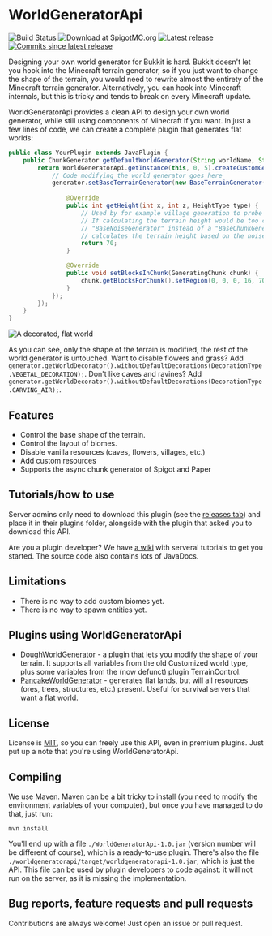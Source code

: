 # WorldGeneratorApi

[![Build Status](https://travis-ci.com/rutgerkok/WorldGeneratorApi.svg?branch=master)](https://travis-ci.com/rutgerkok/WorldGeneratorApi)
[![Download at SpigotMC.org](https://img.shields.io/badge/download-SpigotMC.org-orange.svg)](https://www.spigotmc.org/resources/worldgeneratorapi.77976/)
[![Latest release](https://img.shields.io/github/release/rutgerkok/WorldGeneratorApi.svg)](https://github.com/rutgerkok/WorldGeneratorApi/releases)
[![Commits since latest release](https://img.shields.io/github/commits-since/rutgerkok/WorldGeneratorApi/latest.svg)](https://github.com/rutgerkok/WorldGeneratorApi/releases)

Designing your own world generator for Bukkit is hard. Bukkit doesn't let you hook into the Minecraft terrain generator, so if you just want to change the shape of the terrain, you would need to rewrite almost the entirety of the Minecraft terrain generator. Alternatively, you can hook into Minecraft internals, but this is tricky and tends to break on every Minecraft update.

WorldGeneratorApi provides a clean API to design your own world generator, while still using components of Minecraft if you want. In just a few lines of code, we can create a complete plugin that generates flat worlds:

```java
public class YourPlugin extends JavaPlugin {
    public ChunkGenerator getDefaultWorldGenerator(String worldName, String id) {
        return WorldGeneratorApi.getInstance(this, 0, 5).createCustomGenerator(WorldRef.ofName(worldName), generator -> {
            // Code modifying the world generator goes here
            generator.setBaseTerrainGenerator(new BaseTerrainGenerator() {
	
	            @Override
	            public int getHeight(int x, int z, HeightType type) {
	            	// Used by for example village generation to probe if the terrain is not too hilly
	            	// If calculating the terrain height would be too complex, you can also extend a
	            	// "BaseNoiseGenerator" instead of a "BaseChunkGenerator" - that class automatically
	            	// calculates the terrain height based on the noise function you give it
	                return 70;
	            }

	            @Override
	            public void setBlocksInChunk(GeneratingChunk chunk) {
	                chunk.getBlocksForChunk().setRegion(0, 0, 0, 16, 70, 16, Material.STONE);
	            }
	        });
        });
    }
}
```

![A decorated, flat world](https://rutgerkok.nl/afbeeldingen/minecraft/worldgeneratorapi.jpg)

As you can see, only the shape of the terrain is modified, the rest of the world generator is untouched. Want to disable flowers and grass? Add `generator.getWorldDecorator().withoutDefaultDecorations(DecorationType.VEGETAL_DECORATION);`. Don't like caves and ravines? Add `generator.getWorldDecorator().withoutDefaultDecorations(DecorationType.CARVING_AIR);`. 

## Features
* Control the base shape of the terrain.
* Control the layout of biomes.
* Disable vanilla resources (caves, flowers, villages, etc.)
* Add custom resources
* Supports the async chunk generator of Spigot and Paper

## Tutorials/how to use
Server admins only need to download this plugin (see the [releases tab](https://github.com/rutgerkok/WorldGeneratorApi/releases)) and place it in their plugins folder, alongside with the plugin that asked you to download this API.

Are you a plugin developer? We have [a wiki](https://github.com/rutgerkok/WorldGeneratorApi/wiki) with serveral tutorials to get you started. The source code also contains lots of JavaDocs.

## Limitations
* There is no way to add custom biomes yet.
* There is no way to spawn entities yet.

## Plugins using WorldGeneratorApi
* [DoughWorldGenerator](https://github.com/rutgerkok/Dough/) - a plugin that lets you modify the shape of your terrain. It supports all variables from the old Customized world type, plus some variables from the (now defunct) plugin TerrainControl.
* [PancakeWorldGenerator](https://github.com/rutgerkok/PancakeWorldGenerator/) - generates flat lands, but will all resources (ores, trees, structures, etc.) present. Useful for survival servers that want a flat world.

## License
License is [MIT](LICENSE), so you can freely use this API, even in premium plugins. Just put up a note that you're using WorldGeneratorApi.

## Compiling
We use Maven. Maven can be a bit tricky to install (you need to modify the environment variables of your computer), but once you have managed to do that, just run:

    mvn install

You'll end up with a file `./WorldGeneratorApi-1.0.jar` (version number will be different of course), which is a ready-to-use plugin. There's also the file `./worldgeneratorapi/target/worldgeneratorapi-1.0.jar`, which is just the API. This file can be used by plugin developers to code against: it will not run on the server, as it is missing the implementation.

## Bug reports, feature requests and pull requests
Contributions are always welcome! Just open an issue or pull request. 
